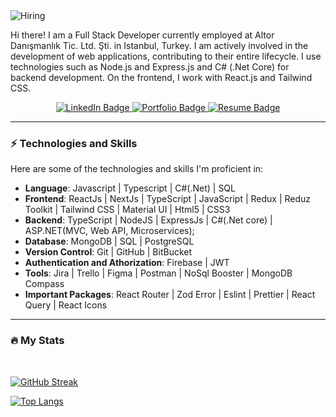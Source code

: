 <img src="https://i.ibb.co/1MNm5xj/Hiring.png" alt="Hiring" border="0">

<div id="header" align="left">
  <p>Hi there! I am a Full Stack Developer currently employed at Altor Danışmanlık Tic. Ltd. Şti. in Istanbul, Turkey. I am actively involved in the development of web applications, contributing to their entire lifecycle. I use technologies such as Node.js and Express.js and C# (.Net Core) for backend development. On the frontend, I work with React.js and Tailwind CSS. </p>
  <div id="omuk" align="center">
      <img src="https://komarev.com/ghpvc/?username=tauhid-hasan-dev&style=flat-square&color=blue" alt=""/>
  </div>
</div>

<div id="badges" align="center">
  <a href="https://www.linkedin.com/in/tauhid-hasan/">
    <img src="https://img.shields.io/badge/LinkedIn-blue?style=for-the-badge&amp;logo=linkedin&amp;logoColor=white" alt="LinkedIn Badge"/>
  </a>
  <a href="https://tauhid-hasan.netlify.app/">
    <img src="https://img.shields.io/badge/Portfolio-%23E74646.svg?style=for-the-badge&amp;logo=chrome&amp;logoColor=%23E74646" alt="Portfolio Badge"/>
  </a>
  <a href="https://drive.google.com/file/d/1ix8ayp0IoC7mFdCLm0ZmK4v3okuf3HhK/view?usp=sharing">
    <img src="https://img.shields.io/badge/Resume-%2300FFFF.svg?style=for-the-badge&amp;logo=chrome&amp;logoColor=%2300FFFF" alt="Resume Badge"/>
  </a>
</div>


---
### ⚡ Technologies and Skills

Here are some of the technologies and skills I'm proficient in:

- **Language**: Javascript | Typescript | C#(.Net) | SQL
- **Frontend**: ReactJs | NextJs | TypeScript | JavaScript | Redux | Reduz Toolkit | Tailwind CSS | Material UI | Html5 | CSS3
- **Backend**: TypeScript | NodeJS | ExpressJs | C#(.Net core) | ASP.NET(MVC, Web API, Microservices);
- **Database**: MongoDB | SQL | PostgreSQL
- **Version Control**: Git | GitHub | BitBucket
- **Authentication and Athorization**: Firebase | JWT
- **Tools**: Jira | Trello | Figma | Postman | NoSql Booster | MongoDB Compass
- **Important Packages**: React Router | Zod Error | Eslint | Prettier | React Query | React Icons    

---
### :fire: My Stats

<br />


[![GitHub Streak](http://github-readme-streak-stats.herokuapp.com?user=tauhid-hasan-dev&theme=dark&background=000000)](https://git.io/streak-stats)

[![Top Langs](https://github-readme-stats.vercel.app/api/top-langs/?username=tauhid-hasan-dev&theme=dark&background=000000)](https://github.com/tauhid-hasan-dev/github-readme-stats)

 




